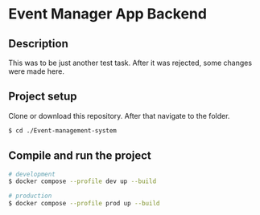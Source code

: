 # Event Manager App Backend

## Description

This was to be just another test task. After it was rejected, some changes were made here.

## Project setup

Clone or download this repository. After that navigate to the folder.

```bash
$ cd ./Event-management-system
```

## Compile and run the project

```bash
# development
$ docker compose --profile dev up --build
```


```bash
# production 
$ docker compose --profile prod up --build
